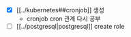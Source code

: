 - [X] [[../kubernetes##cronjob]] 생성
  - cronjob cron 관계 다시 공부
- [ ] [[../postgresql|postgresql]] create role
